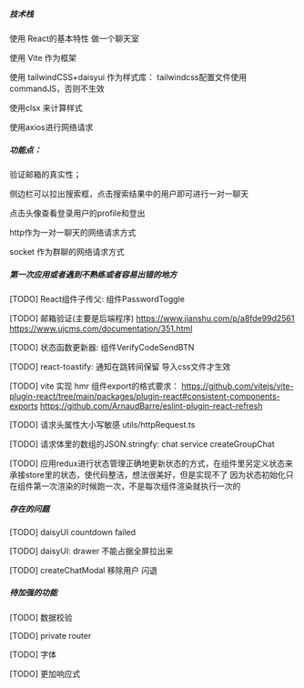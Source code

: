 ##### 技术栈
使用 React的基本特性 做一个聊天室

使用 Vite 作为框架

使用 tailwindCSS+daisyui 作为样式库：
	tailwindcss配置文件使用commandJS，否则不生效

使用clsx 来计算样式

使用axios进行网络请求

##### 功能点：
验证邮箱的真实性；

侧边栏可以拉出搜索框，点击搜索结果中的用户即可进行一对一聊天

点击头像查看登录用户的profile和登出

http作为一对一聊天的网络请求方式

socket 作为群聊的网络请求方式

##### 第一次应用或者遇到不熟练或者容易出错的地方

[TODO] React组件子传父: 组件PasswordToggle

[TODO] 邮箱验证(主要是后端程序)
https://www.jianshu.com/p/a8fde99d2561
https://www.ujcms.com/documentation/351.html

[TODO] 状态函数更新器: 组件VerifyCodeSendBTN

[TODO] react-toastify: 通知在跳转间保留 导入css文件才生效

[TODO] vite 实现 hmr 组件export的格式要求：
https://github.com/vitejs/vite-plugin-react/tree/main/packages/plugin-react#consistent-components-exports
https://github.com/ArnaudBarre/eslint-plugin-react-refresh

[TODO] 请求头属性大小写敏感 utils/httpRequest.ts

[TODO] 请求体里的数组的JSON.stringfy: chat service createGroupChat

[TODO] 应用redux进行状态管理正确地更新状态的方式，在组件里另定义状态来承接store里的状态，使代码整洁，想法很美好，但是实现不了
因为状态初始化只在组件第一次渲染的时候跑一次，不是每次组件渲染就执行一次的



##### 存在的问题

[TODO] daisyUI countdown failed 

[TODO] daisyUI: drawer 不能占据全屏拉出来

[TODO] createChatModal 移除用户 闪退
##### 待加强的功能

[TODO] 数据校验

[TODO] private router

[TODO] 字体

[TODO] 更加响应式